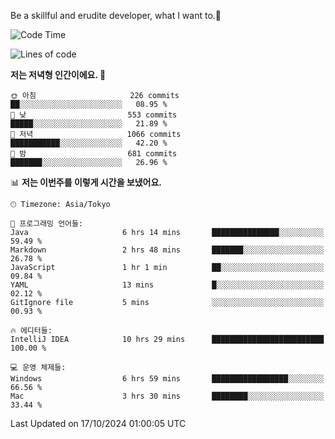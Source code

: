 Be a skillful and erudite developer, what I want to.👶

<!--START_SECTION:waka-->
![Code Time](http://img.shields.io/badge/Code%20Time-1%2C315%20hrs%2058%20mins-blue)

![Lines of code](https://img.shields.io/badge/%EC%A0%80%EB%8A%94%20%EC%97%AC%ED%83%9C%EA%B9%8C%EC%A7%80%20-882.8%20thousand%20%EC%A4%84%EC%9D%98%20%EC%BD%94%EB%93%9C%EB%A5%BC%20%EC%9E%91%EC%84%B1%ED%96%88%EC%96%B4%EC%9A%94.-blue)

**저는 저녁형 인간이에요. 🦉** 

```text
🌞 아침                     226 commits         ██░░░░░░░░░░░░░░░░░░░░░░░   08.95 % 
🌆 낮　                     553 commits         █████░░░░░░░░░░░░░░░░░░░░   21.89 % 
🌃 저녁                     1066 commits        ███████████░░░░░░░░░░░░░░   42.20 % 
🌙 밤　                     681 commits         ███████░░░░░░░░░░░░░░░░░░   26.96 % 
```


📊 **저는 이번주를 이렇게 시간을 보냈어요.** 

```text
🕑︎ Timezone: Asia/Tokyo

💬 프로그래밍 언어들: 
Java                     6 hrs 14 mins       ███████████████░░░░░░░░░░   59.49 % 
Markdown                 2 hrs 48 mins       ███████░░░░░░░░░░░░░░░░░░   26.78 % 
JavaScript               1 hr 1 min          ██░░░░░░░░░░░░░░░░░░░░░░░   09.84 % 
YAML                     13 mins             █░░░░░░░░░░░░░░░░░░░░░░░░   02.12 % 
GitIgnore file           5 mins              ░░░░░░░░░░░░░░░░░░░░░░░░░   00.93 % 

🔥 에디터들: 
IntelliJ IDEA            10 hrs 29 mins      █████████████████████████   100.00 % 

💻 운영 체제들: 
Windows                  6 hrs 59 mins       █████████████████░░░░░░░░   66.56 % 
Mac                      3 hrs 30 mins       ████████░░░░░░░░░░░░░░░░░   33.44 % 
```


 Last Updated on 17/10/2024 01:00:05 UTC
<!--END_SECTION:waka-->
